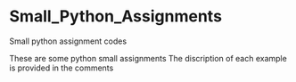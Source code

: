 # Small_Python_Assignments
Small python assignment codes

These are some python small assignments
The discription of each example is provided in the comments
